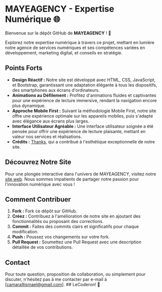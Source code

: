 # MAYEAGENCY - Expertise Numérique 🌐

Bienvenue sur le dépôt GitHub de **MAYEAGENCY** ! 🚀

Explorez notre expertise numérique à travers ce projet, mettant en lumière notre agence de services numériques et ses compétences variées en développement, marketing digital, et conseils en stratégie.

## Points Forts

- **Design Réactif :** Notre site est développé avec HTML, CSS, JavaScript, et Bootstrap, garantissant une adaptation élégante à tous les dispositifs, des smartphones aux écrans d'ordinateurs.
- **Animations au Défilement :** Profitez d'animations fluides et captivantes pour une expérience de lecture immersive, rendant la navigation encore plus dynamique.
- **Approche Mobile First :** Suivant la méthodologie Mobile First, notre site offre une expérience optimale sur les appareils mobiles, puis s'adapte avec élégance aux écrans plus larges.
- **Interface Utilisateur Agréable :** Une interface utilisateur soignée a été pensée pour offrir une expérience de lecture plaisante, mettant en valeur nos services et réalisations.
- **Crédits :**  [Thanks](##), qui a contribué à l'esthétique exceptionnelle de notre site.

## Découvrez Notre Site

Pour une plongée interactive dans l'univers de MAYEAGENCY, visitez notre [site web](https://lecoderon.github.io/MAYEAGENCY/). Nous sommes impatients de partager notre passion pour l'innovation numérique avec vous !

## Comment Contribuer

1. **Fork :** Fork ce dépôt sur GitHub.
2. **Créez :** Contribuez à l'amélioration de notre site en ajoutant des fonctionnalités ou proposant des corrections.
3. **Commit :** Faites des commits clairs et significatifs pour chaque modification.
4. **Push :** Poussez vos changements sur votre fork.
5. **Pull Request :** Soumettez une Pull Request avec une description détaillée de vos contributions.

## Contact

Pour toute question, proposition de collaboration, ou simplement pour discuter, n'hésitez pas à me contacter par e-mail à [camara9ismael@gmail.com]. ## LeCoderon! 🌟
